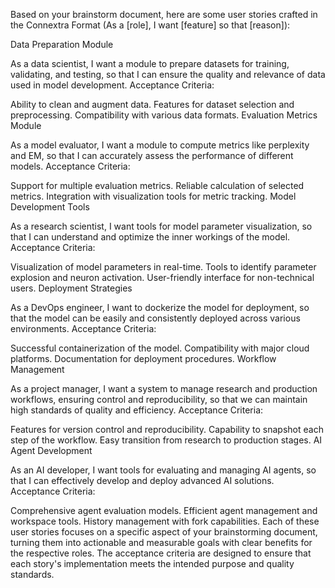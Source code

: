Based on your brainstorm document, here are some user stories crafted in the Connextra Format (As a [role], I want [feature] so that [reason]):

Data Preparation Module

As a data scientist, I want a module to prepare datasets for training, validating, and testing, so that I can ensure the quality and relevance of data used in model development.
Acceptance Criteria:

Ability to clean and augment data.
Features for dataset selection and preprocessing.
Compatibility with various data formats.
Evaluation Metrics Module

As a model evaluator, I want a module to compute metrics like perplexity and EM, so that I can accurately assess the performance of different models.
Acceptance Criteria:

Support for multiple evaluation metrics.
Reliable calculation of selected metrics.
Integration with visualization tools for metric tracking.
Model Development Tools

As a research scientist, I want tools for model parameter visualization, so that I can understand and optimize the inner workings of the model.
Acceptance Criteria:

Visualization of model parameters in real-time.
Tools to identify parameter explosion and neuron activation.
User-friendly interface for non-technical users.
Deployment Strategies

As a DevOps engineer, I want to dockerize the model for deployment, so that the model can be easily and consistently deployed across various environments.
Acceptance Criteria:

Successful containerization of the model.
Compatibility with major cloud platforms.
Documentation for deployment procedures.
Workflow Management

As a project manager, I want a system to manage research and production workflows, ensuring control and reproducibility, so that we can maintain high standards of quality and efficiency.
Acceptance Criteria:

Features for version control and reproducibility.
Capability to snapshot each step of the workflow.
Easy transition from research to production stages.
AI Agent Development

As an AI developer, I want tools for evaluating and managing AI agents, so that I can effectively develop and deploy advanced AI solutions.
Acceptance Criteria:

Comprehensive agent evaluation models.
Efficient agent management and workspace tools.
History management with fork capabilities.
Each of these user stories focuses on a specific aspect of your brainstorming document, turning them into actionable and measurable goals with clear benefits for the respective roles. The acceptance criteria are designed to ensure that each story's implementation meets the intended purpose and quality standards.